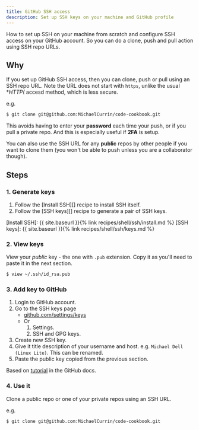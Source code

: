 ```yaml
---
title: GitHub SSH access
description: Set up SSH keys on your machine and GitHub profile
---
```


How to set up SSH on your machine from scratch and configure SSH access on your GitHub account. So you can do a clone, push and pull action using SSH repo URLs.


## Why

If you set up GitHub SSH access, then you can clone, push or pull using an SSH repo URL. Note the URL does not start with `https`, unlike the usual **HTTP(* accesd method, which is less secure.

e.g.

```sh
$ git clone git@github.com:MichaelCurrin/code-cookbook.git
```

This avoids having to enter your **password** each time your push, or if you pull a private repo. And this is especially useful if **2FA** is setup.

You can also use the SSH URL for any **public** repos by other people if you want to clone them (you won't be able to push unless you are a collaborator though).

## Steps

### 1. Generate keys

1. Follow the [Install SSH][] recipe to install SSH itself.
2. Follow the [SSH keys][] recipe to generate a pair of SSH keys.

[Install SSH]: {{ site.baseurl }}{% link recipes/shell/ssh/install.md %}
[SSH keys]: {{ site.baseurl }}{% link recipes/shell/ssh/keys.md %}

### 2. View keys

View your _public_ key - the one with `.pub` extension. Copy it as you'll need to paste it in the next section.

```sh
$ view ~/.ssh/id_rsa.pub
```

### 3. Add key to GitHub

1. Login to GitHub account.
1. Go to the SSH keys page
    - [github.com/settings/keys](https://github.com/settings/keys)
    - Or
        1. Settings.
        1. SSH and GPG keys.
1. Create new SSH key.
1. Give it title description of your username and host. e.g. `Michael Dell (Linux Lite)`. This can be renamed.
1. Paste the public key copied from the previous section.

Based on [tutorial](https://help.github.com/en/github/authenticating-to-github/adding-a-new-ssh-key-to-your-github-account) in the GitHub docs.

### 4. Use it

Clone a public repo or one of your private repos using an SSH URL.

e.g.

```sh
$ git clone git@github.com:MichaelCurrin/code-cookbook.git
```

